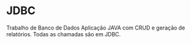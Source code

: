 # JDBC
Trabalho de Banco de Dados
Aplicação JAVA com CRUD e geração de relatórios. Todas as chamadas são em JDBC.
